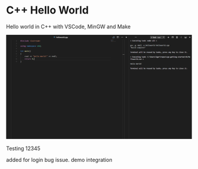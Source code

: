 # C++ Hello World
Hello world in C++ with VSCode, MinGW and Make

![alt-tag](screen.png)

Testing 12345

added for login bug issue.
demo integration